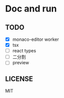 # Doc and run

## TODO

- [x] monaco-editor worker
- [x] tsx
- [ ] react types
- [ ] 二分割
- [ ] preview

## LICENSE

MIT
